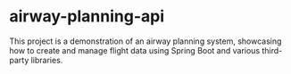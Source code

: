 # airway-planning-api
This project is a demonstration of an airway planning system, showcasing how to create and manage flight data using Spring Boot and various third-party libraries.
